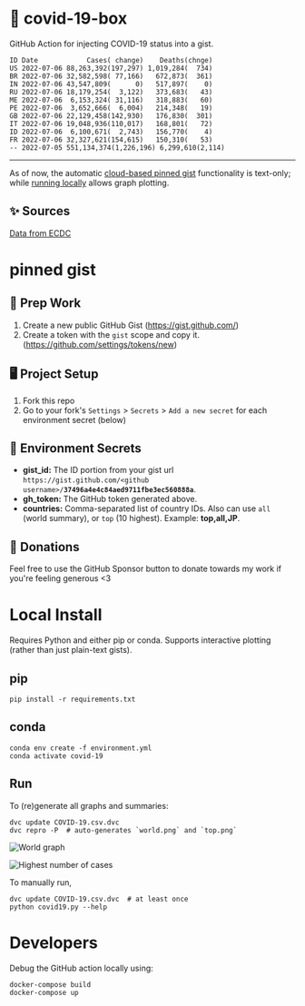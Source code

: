 # 🏥 covid-19-box

GitHub Action for injecting COVID-19 status into a gist.

```
ID Date            Cases( change)    Deaths(chnge)
US 2022-07-06 88,263,392(197,297) 1,019,284(  734)
BR 2022-07-06 32,582,598( 77,166)   672,873(  361)
IN 2022-07-06 43,547,809(      0)   517,897(    0)
RU 2022-07-06 18,179,254(  3,122)   373,683(   43)
ME 2022-07-06  6,153,324( 31,116)   318,883(   60)
PE 2022-07-06  3,652,666(  6,004)   214,348(   19)
GB 2022-07-06 22,129,458(142,930)   176,830(  301)
IT 2022-07-06 19,048,936(110,017)   168,801(   72)
ID 2022-07-06  6,100,671(  2,743)   156,770(    4)
FR 2022-07-06 32,327,621(154,615)   150,310(   53)
-- 2022-07-05 551,134,374(1,226,196) 6,299,610(2,114)
```

---

As of now, the automatic [cloud-based pinned gist](#pinned-gist) functionality is text-only;
while [running locally](#local-install) allows graph plotting.

## ✨ Sources

[Data from ECDC](https://www.ecdc.europa.eu/en/publications-data/download-todays-data-geographic-distribution-covid-19-cases-worldwide)

# pinned gist

## 🎒 Prep Work
1. Create a new public GitHub Gist (https://gist.github.com/)
1. Create a token with the `gist` scope and copy it. (https://github.com/settings/tokens/new)

## 🖥 Project Setup
1. Fork this repo
1. Go to your fork's `Settings` > `Secrets` > `Add a new secret` for each environment secret (below)

## 🤫 Environment Secrets
- **gist_id:** The ID portion from your gist url `https://gist.github.com/<github username>/`**`37496a4e4c84aed9711fbe3ec560888a`**.
- **gh_token:** The GitHub token generated above.
- **countries:** Comma-separated list of country IDs. Also can use `all` (world summary), or `top` (10 highest). Example: **top,all,JP**.

## 💸 Donations

Feel free to use the GitHub Sponsor button to donate towards my work if you're feeling generous <3

# Local Install

Requires Python and either pip or conda. Supports interactive plotting (rather than just plain-text gists).

## pip

```
pip install -r requirements.txt
```

## conda

```
conda env create -f environment.yml
conda activate covid-19
```

## Run

To (re)generate all graphs and summaries:

```
dvc update COVID-19.csv.dvc
dvc repro -P  # auto-generates `world.png` and `top.png`
```

![World graph](world.png)

![Highest number of cases](top.png)

To manually run,

```
dvc update COVID-19.csv.dvc  # at least once
python covid19.py --help
```

# Developers

Debug the GitHub action locally using:

```
docker-compose build
docker-compose up
```
